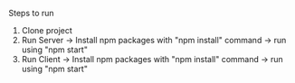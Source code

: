 Steps to run
1) Clone project
2) Run Server -> Install npm packages with "npm install" command -> run using "npm start"
3) Run Client -> Install npm packages with "npm install" command -> run using "npm start"
